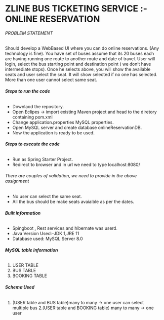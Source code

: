# ZLINE BUS TICKETING SERVICE :- ONLINE RESERVATION


###### PROBLEM STATEMENT <h6> 
Should develop a WebBased UI where you can do online reservations. (Any technology is fine). You have set of buses assume that its 20 buses each are having running one route to another route and date of travel.
User will login, select the bus starting point and destination point ( we don’t have intermediate stops).
Once he selects above, you will show the available seats and user select the seat.
It will show selected if no one has selected.
More than one user cannot select same seat.
  
  
##### Steps to run the code <H6>
  - Downlaod the repository.
  - Open Eclipes -> import existing Maven project and head to the diretory containing pom.xml
  - Change application.properties MySQL properties.
  - Open MySQL server and create database onlineReservationDB.
  - Now the application is ready to be used.
  

##### Steps to execute the code <H6>
  - Run as Spring Starter Project.
  - Redirect to browser and in url we need to type localhost:8080/



###### There are couples of validation, we need to provide in the above assignment <h6> 
- No user can select the same seat.
- All the bus should be make seats avaialble as per the dates.

  
##### Built information <h6>
- Spingboot , Rest services and hibernate was userd.
- Java Version Used:-JDK 1,JRE 11
- Database used: MySQL Server 8.0

  
##### MySQL table information <h6>
 1. USER TABLE 
 2. BUS TABLE
 3. BOOKING TABLE
  
##### Schema Used <h6>
  1. (USER table and BUS table)many to many -> one user can select multiple bus
  2.(USER table and BOOKING table) many to many -> one user 
               
  
  
